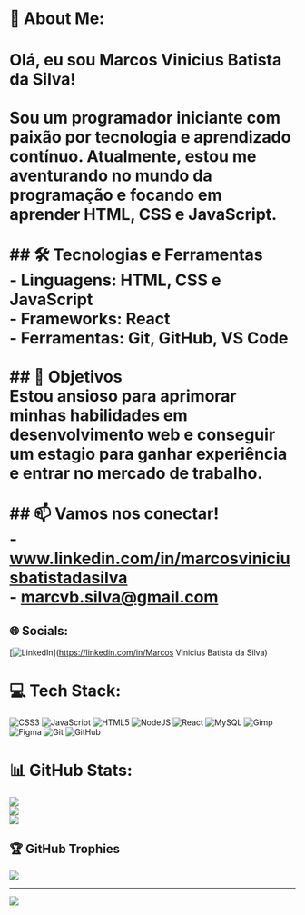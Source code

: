 # 💫 About Me:
# Olá, eu sou Marcos Vinicius Batista da Silva!<br><br>Sou um programador iniciante com paixão por tecnologia e aprendizado contínuo. Atualmente, estou me aventurando no mundo da programação e focando em aprender HTML, CSS e JavaScript.<br><br>## 🛠️ Tecnologias e Ferramentas<br>- Linguagens: HTML, CSS e JavaScript<br>- Frameworks: React<br>- Ferramentas: Git, GitHub, VS Code<br><br>## 🎯 Objetivos<br>Estou ansioso para aprimorar minhas habilidades em desenvolvimento web e conseguir um estagio para ganhar experiência e entrar no mercado de trabalho.<br><br>## 📫 Vamos nos conectar!<br>- www.linkedin.com/in/marcosviniciusbatistadasilva<br>- marcvb.silva@gmail.com<br>


## 🌐 Socials:
[![LinkedIn](https://img.shields.io/badge/LinkedIn-%230077B5.svg?logo=linkedin&logoColor=white)](https://linkedin.com/in/Marcos Vinicius Batista da Silva) 

# 💻 Tech Stack:
![CSS3](https://img.shields.io/badge/css3-%231572B6.svg?style=for-the-badge&logo=css3&logoColor=white) ![JavaScript](https://img.shields.io/badge/javascript-%23323330.svg?style=for-the-badge&logo=javascript&logoColor=%23F7DF1E) ![HTML5](https://img.shields.io/badge/html5-%23E34F26.svg?style=for-the-badge&logo=html5&logoColor=white) ![NodeJS](https://img.shields.io/badge/node.js-6DA55F?style=for-the-badge&logo=node.js&logoColor=white) ![React](https://img.shields.io/badge/react-%2320232a.svg?style=for-the-badge&logo=react&logoColor=%2361DAFB) ![MySQL](https://img.shields.io/badge/mysql-4479A1.svg?style=for-the-badge&logo=mysql&logoColor=white) ![Gimp](https://img.shields.io/badge/Gimp-657D8B?style=for-the-badge&logo=gimp&logoColor=FFFFFF) ![Figma](https://img.shields.io/badge/figma-%23F24E1E.svg?style=for-the-badge&logo=figma&logoColor=white) ![Git](https://img.shields.io/badge/git-%23F05033.svg?style=for-the-badge&logo=git&logoColor=white) ![GitHub](https://img.shields.io/badge/github-%23121011.svg?style=for-the-badge&logo=github&logoColor=white)
# 📊 GitHub Stats:
![](https://github-readme-stats.vercel.app/api?username=marcdevofc&theme=dark&hide_border=false&include_all_commits=false&count_private=false)<br/>
![](https://github-readme-streak-stats.herokuapp.com/?user=marcdevofc&theme=dark&hide_border=false)<br/>
![](https://github-readme-stats.vercel.app/api/top-langs/?username=marcdevofc&theme=dark&hide_border=false&include_all_commits=false&count_private=false&layout=compact)

## 🏆 GitHub Trophies
![](https://github-profile-trophy.vercel.app/?username=marcdevofc&theme=radical&no-frame=false&no-bg=true&margin-w=4)

---
[![](https://visitcount.itsvg.in/api?id=marcdevofc&icon=0&color=0)](https://visitcount.itsvg.in)

<!-- Proudly created with GPRM ( https://gprm.itsvg.in ) -->
